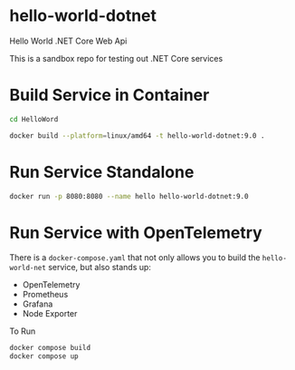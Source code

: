 # hello-world-dotnet

Hello World .NET Core Web Api

This is a sandbox repo for testing out .NET Core services

# Build Service in Container

```sh
cd HelloWord

docker build --platform=linux/amd64 -t hello-world-dotnet:9.0 .
```

# Run Service Standalone

```sh
docker run -p 8080:8080 --name hello hello-world-dotnet:9.0
```

# Run Service with OpenTelemetry

There is a `docker-compose.yaml` that not only allows you to build the `hello-world-net` service, but also stands up:

- OpenTelemetry
- Prometheus
- Grafana
- Node Exporter

To Run

```sh
docker compose build
docker compose up
```
